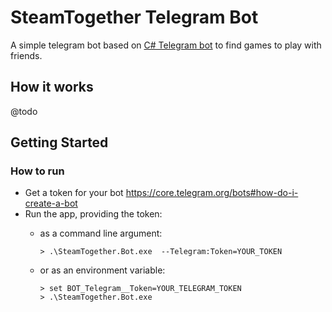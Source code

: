 # SteamTogether Telegram Bot

A simple telegram bot based on [C# Telegram bot](https://github.com/TelegramBots/Telegram.Bot) to find games to play with friends.

## How it works

@todo

## Getting Started

### How to run

* Get a token for your bot <https://core.telegram.org/bots#how-do-i-create-a-bot>
* Run the app, providing the token:
  * as a command line argument:

    ```shell
    > .\SteamTogether.Bot.exe  --Telegram:Token=YOUR_TOKEN
    ```

  * or as an environment variable:

    ```shell
    > set BOT_Telegram__Token=YOUR_TELEGRAM_TOKEN
    > .\SteamTogether.Bot.exe
    ```
